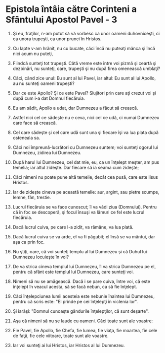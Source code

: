 # Epistola &#238;nt&#226;ia c&#259;tre Corinteni a Sf&#226;ntului Apostol Pavel - 3

1. Şi eu, fraţilor, n-am putut să vă vorbesc ca unor oameni duhovniceşti, ci ca unora trupeşti, ca unor prunci în Hristos. 

2. Cu lapte v-am hrănit, nu cu bucate, căci încă nu puteaţi mânca şi încă nici acum nu puteţi, 

3. Fiindcă sunteţi tot trupeşti. Câtă vreme este între voi pizmă şi ceartă şi dezbinări, nu sunteţi, oare, trupeşti şi nu după firea omenească umblaţi? 

4. Căci, când zice unul: Eu sunt al lui Pavel, iar altul: Eu sunt al lui Apollo, au nu sunteţi oameni trupeşti? 

5. Dar ce este Apollo? Şi ce este Pavel? Slujitori prin care aţi crezut voi şi după cum i-a dat Domnul fiecăruia. 

6. Eu am sădit, Apollo a udat, dar Dumnezeu a făcut să crească. 

7. Astfel nici cel ce sădeşte nu e ceva, nici cel ce udă, ci numai Dumnezeu care face să crească. 

8. Cel care sădeşte şi cel care udă sunt una şi fiecare îşi va lua plata după osteneala sa. 

9. Căci noi împreună-lucrători cu Dumnezeu suntem; voi sunteţi ogorul lui Dumnezeu, zidirea lui Dumnezeu. 

10. După harul lui Dumnezeu, cel dat mie, eu, ca un înţelept meşter, am pus temelia; iar altul zideşte. Dar fiecare să ia seama cum zideşte; 

11. Căci nimeni nu poate pune altă temelie, decât cea pusă, care este Iisus Hristos. 

12. Iar de zideşte cineva pe această temelie: aur, argint, sau pietre scumpe, lemne, fân, trestie. 

13. Lucrul fiecăruia se va face cunoscut; îl va vădi ziua (Domnului). Pentru că în foc se descoperă, şi focul însuşi va lămuri ce fel este lucrul fiecăruia. 

14. Dacă lucrul cuiva, pe care l-a zidit, va rămâne, va lua plată. 

15. Dacă lucrul cuiva se va arde, el va fi păgubit; el însă se va mântui, dar aşa ca prin foc. 

16. Nu ştiţi, oare, că voi sunteţi templu al lui Dumnezeu şi că Duhul lui Dumnezeu locuieşte în voi? 

17. De va strica cineva templul lui Dumnezeu, îl va strica Dumnezeu pe el, pentru că sfânt este templul lui Dumnezeu, care sunteţi voi. 

18. Nimeni să nu se amăgească. Dacă i se pare cuiva, între voi, că este înţelept în veacul acesta, să se facă nebun, ca să fie înţelept. 

19. Căci înţelepciunea lumii acesteia este nebunie înaintea lui Dumnezeu, pentru că scris este: "El prinde pe cei înţelepţi în viclenia lor". 

20. Şi iarăşi: "Domnul cunoaşte gândurile înţelepţilor, că sunt deşarte". 

21. Aşa că nimeni să nu se laude cu oameni. Căci toate sunt ale voastre: 

22. Fie Pavel, fie Apollo, fie Chefa, fie lumea, fie viaţa, fie moartea, fie cele de faţă, fie cele viitoare, toate sunt ale voastre. 

23. Iar voi sunteţi ai lui Hristos, iar Hristos al lui Dumnezeu. 

